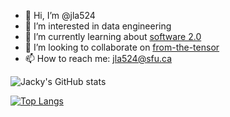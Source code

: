 - 👋 Hi, I’m @jla524
- 👀 I’m interested in data engineering
- 🌱 I’m currently learning about [software 2.0][1]
- 💞️ I’m looking to collaborate on [from-the-tensor][2]
- 📫 How to reach me: jla524@sfu.ca

![Jacky's GitHub stats][3]

[![Top Langs][4]][5]


[1]: https://karpathy.medium.com/software-2-0-a64152b37c35
[2]: https://github.com/jla524/from-the-tensor
[3]: https://github-readme-stats.vercel.app/api?username=jla524&count_private=true
[4]: https://github-readme-stats.vercel.app/api/top-langs/?username=jla524&langs_count=6&layout=compact&hide=jupyter%20notebook
[5]: https://github.com/jla524/github-readme-stats
